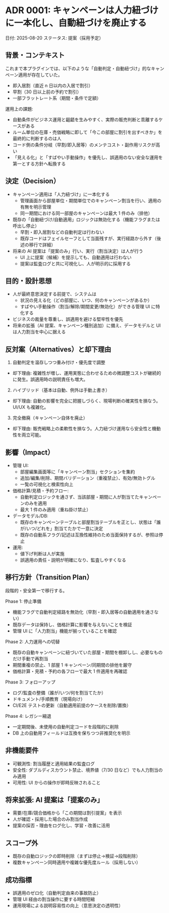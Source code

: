 # ADR 0001: キャンペーンは人力紐づけに一本化し、自動紐づけを廃止する

日付: 2025-08-20
ステータス: 提案（採用予定）

## 背景・コンテキスト
これまで本プラグインでは、以下のような「自動判定・自動紐づけ」的なキャンペーン適用が存在していた。
- 即入居割（直近 n 日以内の入居で割引）
- 早割（30 日以上前の予約で割引）
- 一部フラットレート系（期間・条件で定額）

運用上の課題:
- 自動条件がビジネス運用と齟齬を生みやすく、実際の販売判断と乖離するケースがある
- ルーム単位の在庫・売価戦略に即して「今この部屋に割引を出すべきか」を最終的に判断するのは人
- コード側の条件分岐（早割/即入居等）のメンテコスト・副作用リスクが高い
- 「見える化」と「すばやい手動操作」を優先し、誤適用のない安全な運用を第一とする方針へ転換する

## 決定（Decision）
- キャンペーン適用は「人力紐づけ」に一本化する
  - 管理画面から部屋単位・期間単位でのキャンペーン割当を行い、適用の有無を明示管理
  - 同一期間における同一部屋のキャンペーンは最大 1 件のみ（排他）
- 既存の「自動紐づけ/自動適用」ロジックは無効化する（機能フラグまたは呼出し停止）
  - 早割・即入居割などの自動判定は行わない
  - 既存コードはフェイルセーフとして当面残すが、実行経路から外す（後述の移行で詳細）
- 将来の AI 提案は「提案のみ」行い、実行（割当決定）は人が行う
  - UI 上に提案（候補）を提示しても、自動適用は行わない
  - 提案は監査ログと共に可視化し、人が明示的に採用する

## 目的・設計思想
- 人が最終意思決定する前提で、システムは
  - 状況の見える化（どの部屋に、いつ、何のキャンペーンがあるか）
  - すばやい手動操作（割当/解除/期間変更/無効化）ができる管理 UI
  に特化する
- ビジネスの裁量を尊重し、誤適用を避ける堅牢性を優先
- 将来の拡張（AI 提案、キャンペーン種別追加）に備え、データモデルと UI は人力割当を中心に据える

## 反対案（Alternatives）と却下理由
1) 自動判定を温存しつつ重み付け・優先度で調整
- 却下理由: 複雑性が増し、運用実態に合わせるための微調整コストが継続的に発生。誤適用時の説明責任も増大。

2) ハイブリッド（基本は自動、例外は手動上書き）
- 却下理由: 自動の影響を完全に把握しづらく、現場判断の確実性を損なう。UI/UX も複雑化。

3) 完全撤廃（キャンペーン自体を廃止）
- 却下理由: 販売戦略上の柔軟性を損なう。人力紐づけ運用なら安全性と機動性を両立可能。

## 影響（Impact）
- 管理 UI:
  - 部屋編集画面等に「キャンペーン割当」セクションを集約
  - 追加/編集/削除、期間バリデーション（重複禁止）、有効/無効トグル
  - 一覧の可視化と検索性向上
- 価格計算/見積・予約フロー:
  - 自動判定ロジックを通さず、当該部屋・期間に人が割当てたキャンペーンのみを適用
  - 最大 1 件のみ適用（重ね掛け禁止）
- データモデル/DB:
  - 既存のキャンペーンテーブルと部屋割当テーブルを正とし、状態は「誰が/いつ/どれを」割当てたかで一意に決定
  - 既存の自動系フラグ/記述は互換性維持のため当面保持するが、参照は停止
- 運用:
  - 値下げ判断は人が実施
  - 誤適用の責任・説明が明確になり、監査しやすくなる

## 移行方針（Transition Plan）
段階的・安全第一で移行する。

Phase 1: 停止準備
- 機能フラグで自動判定経路を無効化（早割・即入居等の自動適用を通さない）
- 既存データは保持し、価格計算に影響を与えないことを検証
- 管理 UI に「人力割当」機能が揃っていることを確認

Phase 2: 人力運用への切替
- 既存の自動キャンペーンに紐づいていた部屋・期間を棚卸しし、必要なものだけ手動で再割当
- 期間重複の禁止、1 部屋 1 キャンペーン/同期間の排他を厳守
- 価格計算・見積・予約の各フローで最大 1 件適用を再確認

Phase 3: フォローアップ
- ログ/監査の整備（誰が/いつ/何を割当てたか）
- ドキュメント/手順教育（現場向け）
- CI/E2E テストの更新（自動適用前提のケースを削除/置換）

Phase 4: レガシー縮退
- 一定期間後、未使用の自動判定コードを段階的に削除
- DB 上の自動用フィールドは互換を保ちつつ非推奨化を明示

## 非機能要件
- 可観測性: 割当履歴と適用結果の監査ログ
- 安全性: ダブルディスカウント禁止、境界値（7/30 日など）でも人力割当のみ適用
- 可用性: UI からの操作が即時反映されること

## 将来拡張: AI 提案は「提案のみ」
- 需要/在庫/競合価格から「この期間は割引提案」を表示
- 人が確認・採用した場合のみ割当作成
- 提案の採否・理由をログ化し、学習・改善に活用

## スコープ外
- 既存の自動ロジックの即時削除（まずは停止→検証→段階削除）
- 複数キャンペーン同時適用や複雑な優先度ルール（採用しない）

## 成功指標
- 誤適用のゼロ化（自動判定由来の事故防止）
- 管理 UI 経由の割当操作に要する時間短縮
- 運用現場による説明容易性の向上（意思決定の透明性）
